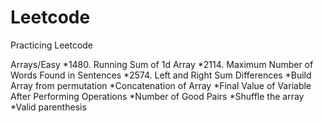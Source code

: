 # Leetcode
Practicing Leetcode

Arrays/Easy
  *1480. Running Sum of 1d Array
  *2114. Maximum Number of Words Found in Sentences
  *2574. Left and Right Sum Differences
  *Build Array from permutation
  *Concatenation of Array
  *Final Value of Variable After Performing Operations
  *Number of Good Pairs
  *Shuffle the array
  *Valid parenthesis
